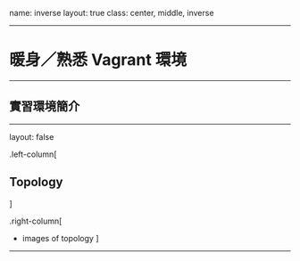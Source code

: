 name: inverse
layout: true
class: center, middle, inverse

---

# 暖身／熟悉 Vagrant 環境

---

## 實習環境簡介

---

layout: false

.left-column[
  ## Topology
]

.right-column[

 - images of topology
]


---
